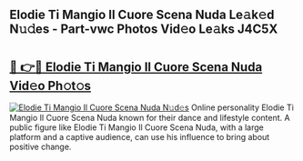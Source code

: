 ## Elodie Ti Mangio Il Cuore Scena Nuda Le𝚊k𝚎d N𝚞𝚍es - Part-vwc Photos Vid𝚎o Le𝚊ks J4C5X

# <h2><a href="http://fbco49.evod.top/?m=Elodie+Ti+Mangio+Il+Cuore+Scena+Nuda">🔗 👉🔴 Elodie Ti Mangio Il Cuore Scena Nuda Vid𝚎o Ph𝚘t𝚘s</a></h2>

[![Elodie Ti Mangio Il Cuore Scena Nuda N𝚞d𝚎s](https://i.imgur.com/8V9OHl7.gif)](http://fbco49.evod.top/?m=Elodie+Ti+Mangio+Il+Cuore+Scena+Nuda)
Online personality Elodie Ti Mangio Il Cuore Scena Nuda known for their dance and lifestyle content. A public figure like Elodie Ti Mangio Il Cuore Scena Nuda, with a large platform and a captive audience, can use his influence to bring about positive change. 
